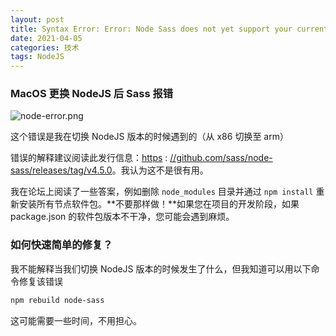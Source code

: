 ```yaml
---
layout: post
title: Syntax Error: Error: Node Sass does not yet support your current environment: OS X Unsupported architecture (arm64) with Unsupported runtime (88)
date: 2021-04-05
categories: 技术
tags: NodeJS
---
```


### MacOS 更换 NodeJS 后 Sass 报错

![node-error.png](https://i.loli.net/2021/04/05/Qy8MtvPDGNcKior.png)

这个错误是我在切换 NodeJS 版本的时候遇到的（从 x86 切换至 arm）

错误的解释建议阅读此发行信息：[https](https://github.com/sass/node-sass/releases/tag/v4.5.0) : [//github.com/sass/node-sass/releases/tag/v4.5.0](https://github.com/sass/node-sass/releases/tag/v4.5.0)。我认为这不是很有用。

我在论坛上阅读了一些答案，例如删除 `node_modules` 目录并通过 `npm install` 重新安装所有节点软件包。**不要那样做！**如果您在项目的开发阶段，如果 package.json 的软件包版本不干净，您可能会遇到麻烦。

### 如何快速简单的修复？

我不能解释当我们切换 NodeJS 版本的时候发生了什么，但我知道可以用以下命令修复该错误

~~~bash
npm rebuild node-sass
~~~

这可能需要一些时间，不用担心。

